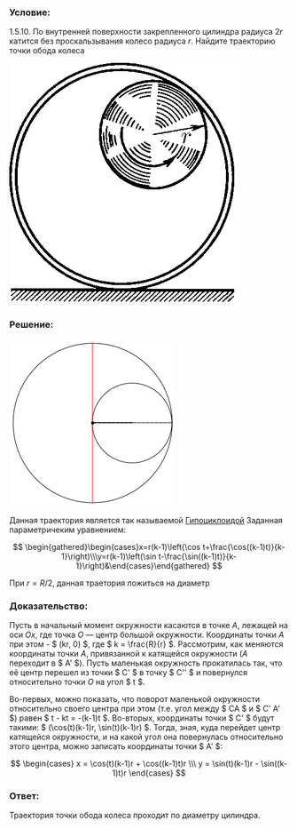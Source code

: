 ###  Условие:

$1.5.10.$ По внутренней поверхности закрепленного цилиндра радиуса $2r$ катится без проскальзывания колесо радиуса $r$. Найдите траекторию точки обода колеса

![ К задаче 1.5.10 |420x435, 26%](../../img/1.5.10/statement.png)

###  Решение:

![ Построение гипоциклоиды при $r= \frac{R}{2}$ |300x300, 42%](../../img/1.5.10/01.gif)

Данная траектория является так называемой [Гипоциклоидой](https://ru.wikipedia.org/wiki/%D0%93%D0%B8%D0%BF%D0%BE%D1%86%D0%B8%D0%BA%D0%BB%D0%BE%D0%B8%D0%B4%D0%B0) Заданная параметричеким уравнением:

$$
\begin{gathered}\begin{cases}x=r(k-1)\left(\cos t+\frac{\cos((k-1)t)}{k-1}\right)\\\y=r(k-1)\left(\sin t-\frac{\sin((k-1)t)}{k-1}\right)&\end{cases}\end{gathered}
$$

При $r= R/2$, данная траетория ложиться на диаметр

###  Доказательство:

Пусть в начальный момент окружности касаются в точке $A$, лежащей на оси $Ox$, где точка $O$ — центр большой окружности. Координаты точки $A$ при этом - $ (kr, 0) $, где $ k = \frac{R}{r} $. Рассмотрим, как меняются координаты точки $A$, привязанной к катящейся окружности ($A$ переходит в $ A' $). Пусть маленькая окружность прокатилась так, что её центр перешел из точки $ C' $ в точку $ C'' $ и повернулся относительно точки $O$ на угол $ t $.

Во-первых, можно показать, что поворот маленькой окружности относительно своего центра при этом (т.е. угол между $ CA $ и $ C' A' $) равен $ t - kt = -(k-1)t $. Во-вторых, координаты точки $ C' $ будут такими: $ (\cos(t)(k-1)r, \sin(t)(k-1)r) $. Тогда, зная, куда перейдет центр катящейся окружности, и на какой угол она повернулась относительно этого центра, можно записать координаты точки $ A' $:

$$
\begin{cases} x = \cos(t)(k-1)r + \cos((k-1)t)r \\\ y = \sin(t)(k-1)r - \sin((k-1)t)r \end{cases}
$$

###  Ответ:

Траектория точки обода колеса проходит по диаметру цилиндра.